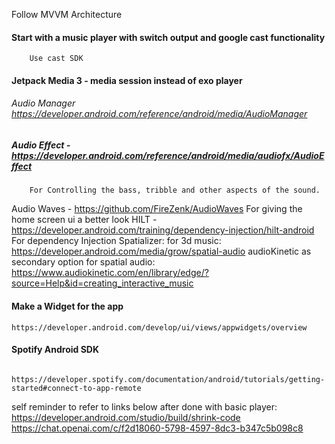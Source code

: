 Follow MVVM Architecture
#### Start with a music player with switch output and google cast functionality
		Use cast SDK
#### Jetpack Media 3 - media session instead of exo player
######                Audio Manager https://developer.android.com/reference/android/media/AudioManager
##### Audio Effect - https://developer.android.com/reference/android/media/audiofx/AudioEffect
		For Controlling the bass, tribble and other aspects of the sound.
		
Audio Waves -  https://github.com/FireZenk/AudioWaves
		 For giving the home screen ui a better look
HILT -  https://developer.android.com/training/dependency-injection/hilt-android
	For dependency Injection
Spatializer:
	for 3d music: https://developer.android.com/media/grow/spatial-audio
audioKinetic as secondary option for spatial audio:
		https://www.audiokinetic.com/en/library/edge/?source=Help&id=creating_interactive_music
#### Make a Widget for the app
	https://developer.android.com/develop/ui/views/appwidgets/overview
	

#### Spotify Android SDK
		https://developer.spotify.com/documentation/android/tutorials/getting-started#connect-to-app-remote

self reminder to refer to links below after done with basic player:
		https://developer.android.com/studio/build/shrink-code
		https://chat.openai.com/c/f2d18060-5798-4597-8dc3-b347c5b098c8